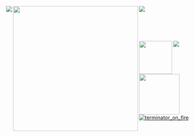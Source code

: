 <a href="https://github.com/AndreiMoraru123/ObjectDetection">
  <img align="left" src="https://github-readme-stats-git-masterrstaa-rickstaa.vercel.app/api?username=AndreiMoraru123&theme=ayu-mirage&show_icons=true&layout=default&include_all_commits=true" />
</a>

<a href="https://github.com/AndreiMoraru123/NeedForScenes">
  <img align="top-right" src="https://github-readme-stats-git-masterrstaa-rickstaa.vercel.app/api/top-langs/?username=AndreiMoraru123&theme=ayu-mirage&hide=jupyter%20notebook,tex,shaderlab,hlsl,html&layout=donut" />
</a>

<!-- &radfasf&arasfda -->

<img align = "left" src="https://user-images.githubusercontent.com/81184255/214642439-cdf9c4c8-ffd6-486d-a9be-40db5ad2a396.png" width="340">

&nbsp;

<spacer type="vertical" height="50"> ㅤ </spacer>  

<img align = "left" src ="https://user-images.githubusercontent.com/81184255/217659755-8c93af8e-b9c4-42b3-8d74-10bafa9728f1.png" width = "90">

<a href= "https://gist.github.com/AndreiMoraru123">
  <img align = "left" src = "https://skillicons.dev/icons?i=tensorflow,neovim,py,opencv,pytorch&perline=5&theme=dark"
</a> 
  
<img align = "left" src ="https://user-images.githubusercontent.com/81184255/210759932-e7fc0521-89e8-499d-89cd-59db96d53753.png" width = "110">

![terminator_on_fire](https://github.com/AndreiMoraru123/AndreiMoraru123/assets/81184255/ba637908-eaa9-4554-aa8c-1c761611fa0b)
  
<!-- <a href="https://github.com/AndreiMoraru123/ContextCollector">
  <img align="left" src="https://streak-stats.demolab.com/?user=AndreiMoraru123&theme=ayu-mirage&mode=weekly&card_width=100" />
</a> -->
  
<!-- <a href="https://github.com/AndreiMoraru123/NeedForScenes">
  <img align="right" src="https://github-readme-stats.vercel.app/api/wakatime?username=CudaOutOfMemories&theme=noctis_minimus&layout=default&radfasf&arasfda&custom_title=Working%20On" />
</a>

<a href="https://github.com/AndreiMoraru123/ContextCollector">
  <img align="left" src="https://streak-stats.demolab.com/?user=AndreiMoraru123&theme=noctis_minimus&mode=weekly&card_width=100" />
</a>

<br style="clear:both">
<img src="https://via.placeholder.com/1000x1.png?text=+" alt="spacer">

![Andrei's github activity graph](https://github-readme-activity-graph.cyclic.app/graph?username=AndreiMoraru123&theme=noctis-minimus&area=true) -->
  

